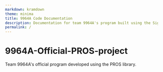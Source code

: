 ```yaml
---
markdown: kramdown
theme: minima
title: 9964A Code Documentation
description: Documentation for team 9964A's program built using the SigBots PROS library and OkapiLib.
permalink: /
---
```

# 9964A-Official-PROS-project
Team 9964A's official program developed using the PROS library.
